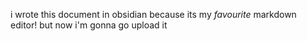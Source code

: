 i wrote this document in obsidian because its my *favourite* markdown editor! but now i'm gonna go upload it